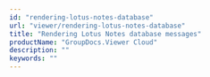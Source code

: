 ```yaml
---
id: "rendering-lotus-notes-database"
url: "viewer/rendering-lotus-notes-database"
title: "Rendering Lotus Notes database messages"
productName: "GroupDocs.Viewer Cloud"
description: ""
keywords: ""
---
```


